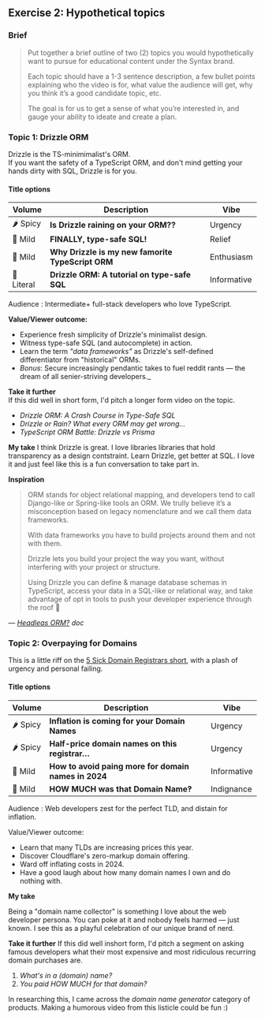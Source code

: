 ## Exercise 2: Hypothetical topics

### Brief

> Put together a brief outline of two (2) topics you would hypothetically want to pursue for educational content under the Syntax brand.
>
> Each topic should have a 1-3 sentence description, a few bullet points explaining who the video is for, what value the audience will get, why you think it’s a good candidate topic, etc.
>
> The goal is for us to get a sense of what you’re interested in, and gauge your ability to ideate and create a plan.

### Topic 1: Drizzle ORM

Drizzle is the TS-minimimalist's ORM.  
If you want the safety of a TypeScript ORM, and don't mind getting your hands dirty with SQL, Drizzle is for you.

#### Title options

| Volume     | Description                                       | Vibe        |
| ---------- | ------------------------------------------------- | ----------- |
| 🌶️ Spicy   | **Is Drizzle raining on your ORM??**              | Urgency     |
| 🍚 Mild    | **FINALLY, type-safe SQL!**                       | Relief      |
| 🍚 Mild    | **Why Drizzle is my new famorite TypeScript ORM** | Enthusiasm  |
| 🥱 Literal | **Drizzle ORM: A tutorial on type-safe SQL**      | Informative |

Audience
: Intermediate+ full-stack developers who love TypeScript.

**Value/Viewer outcome:**

- Experience fresh simplicity of Drizzle's minimalist design.
- Witness type-safe SQL (and autocomplete) in action.
- Learn the term _"data frameworks"_ as Drizzle's self-defined differentiator from "historical" ORMs.
- _Bonus_: Secure increasingly pendantic takes to fuel reddit rants — the dream of all senier-striving developers.\_

**Take it further**  
If this did well in short form, I'd pitch a longer form video on the topic.

- _Drizzle ORM: A Crash Course in Type-Safe SQL_
- _Drizzle or Rain? What every ORM may get wrong…_
- _TypeScript ORM Battle: Drizzle vs Prisma_

**My take**
I think Drizzle is great. I love libraries libraries that hold transparency as a design contstraint. Learn Drizzle, get better at SQL. I love it and just feel like this is a fun conversation to take part in.

**Inspiration**

> ORM stands for object relational mapping, and developers tend to call Django-like or Spring-like tools an ORM. We trully believe it’s a misconception based on legacy nomenclature and we call them data frameworks.
>
> With data frameworks you have to build projects around them and not with them.
>
> Drizzle lets you build your project the way you want, without interfering with your project or structure.
>
> Using Drizzle you can define & manage database schemas in TypeScript, access your data in a SQL-like or relational way, and take advantage of opt in tools to push your developer experience through the roof 🤯

— _[Headleas ORM?](https://orm.drizzle.team/docs/overview#headless-orm) doc_

### Topic 2: Overpaying for Domains

This is a little riff on the [5 Sick Domain Registrars short](https://www.youtube.com/shorts/pQLBAlHzIGc), with a plash of urgency and personal failing.

#### Title options

| Volume   | Description                                          | Vibe        |
| -------- | ---------------------------------------------------- | ----------- |
| 🌶️ Spicy | **Inflation is coming for your Domain Names**        | Urgency     |
| 🌶️ Spicy | **Half-price domain names on this registrar…**       | Urgency     |
| 🍚 Mild  | **How to avoid paing more for domain names in 2024** | Informative |
| 🍚 Mild  | **HOW MUCH was that Domain Name‽**                   | Indignance  |

Audience
: Web developers zest for the perfect TLD, and distain for inflation.

Value/Viewer outcome:

- Learn that many TLDs are increasing prices this year.
- Discover Cloudflare's zero-markup domain offering.
- Ward off inflating costs in 2024.
- Have a good laugh about how many domain names I own and do nothing with.

**My take**

Being a "domain name collector" is something I love about the web developer persona. You can poke at it and nobody feels harmed — just known. I see this as a playful celebration of our unique brand of nerd.

**Take it further**
If this did well inshort form, I'd pitch a segment on asking famous developers what their most expensive and most ridiculous recurring domain purchases are.

1. _What's in a (domain) name?_
1. _You paid HOW MUCH for that domain?_

In researching this, I came across the _domain name generator_ category of products. Making a humorous video from this listicle could be fun :)
